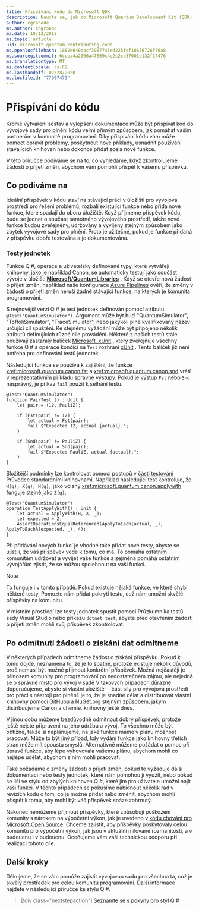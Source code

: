 ```yaml
---
title: Přispívání kódu do Microsoft QDK
description: Naučte se, jak do Microsoft Quantum Development Kit (QDK) přispívat kód Sample a Library.
author: cgranade
ms.author: chgranad
ms.date: 10/12/2018
ms.topic: article
uid: microsoft.quantum.contributing.code
ms.openlocfilehash: 1882e640dacf3987745ed225fef18636726f70a8
ms.sourcegitcommit: 6ccea4a2006a47569c4e2c2cb37001e132f17476
ms.translationtype: MT
ms.contentlocale: cs-CZ
ms.lasthandoff: 02/28/2020
ms.locfileid: "77907473"
---
```

# <a name="contributing-code"></a>Přispívání do kódu #

Kromě vytváření sestav a vylepšení dokumentace může být přispívat kód do vývojové sady pro plnění kódu velmi přímým způsobem, jak pomáhat vašim partnerům v komunitě programování.
Díky přispívání kódu vám může pomoct opravit problémy, poskytnout nové příklady, usnadnit používání stávajících knihoven nebo dokonce přidat zcela nové funkce.

V této příručce podíváme se na to, co vyhledáme, když zkontrolujeme žádosti o přijetí změn, abychom vám pomohli přispět k vašemu příspěvku.

## <a name="what-we-look-for"></a>Co podíváme na ##

Ideální příspěvek v kódu staví na stávající práci v úložišti pro vývojová prostředí pro řešení problémů, rozbalí existující funkce nebo přidá nové funkce, které spadají do oboru úložiště.
Když přijmeme příspěvek kódu, bude se jednat o součást samotného vývojového prostředí, takže nové funkce budou zveřejněny, udržovány a vyvíjeny stejným způsobem jako zbytek vývojové sady pro plnění.
Proto je užitečné, pokud je funkce přidaná v příspěvku dobře testována a je dokumentována.

### <a name="unit-tests"></a>Testy jednotek ###

Funkce Q #, operace a uživatelsky definované typy, které vytvářejí knihovny, jako je například Canon, se automaticky testují jako součást vývoje v úložišti [**Microsoft/QuantumLibraries**](https://github.com/Microsoft/QuantumLibraries/) .
Když se otevře nová žádost o přijetí změn, například naše konfigurace [Azure Pipelines](https://azure.microsoft.com/services/devops/pipelines/) ověří, že změny v žádosti o přijetí změn neruší žádné stávající funkce, na kterých je komunita programování.

S nejnovější verzí Q # je test jednotek definován pomocí atributu `@Test("QuantumSimulator")`. Argument může být buď "QuantumSimulator", "ToffoliSimulator", "TraceSimulator", nebo jakýkoli plně kvalifikovaný název určující cíl spuštění. Ke stejnému vyžádání může být připojeno několik atributů definujících různé cíle provádění. Některé z našich testů stále používají zastaralý balíček [Microsoft. xUnit](https://www.nuget.org/packages/Microsoft.Quantum.Xunit/) , který zveřejňuje všechny funkce Q # a operace končící na `Test` rozhraní [xUnit](https://xunit.github.io/) . Tento balíček již není potřeba pro definování testů jednotek. 

Následující funkce se používá k zajištění, že funkce <xref:microsoft.quantum.canon.fst> a <xref:microsoft.quantum.canon.snd> vrátí v reprezentativním příkladu správné výstupy.
Pokud je výstup `Fst` nebo `Snd` nesprávný, je příkaz `fail` použit k selhání testu.

```qsharp
@Test("QuantumSimulator")
function PairTest () : Unit {
    let pair = (12, PauliZ);

    if (Fst(pair) != 12) {
        let actual = Fst(pair);
        fail $"Expected 12, actual {actual}.";
    }

    if (Snd(pair) != PauliZ) {
        let actual = Snd(pair);
        fail $"Expected PauliZ, actual {actual}.";
    }
}
```

Složitější podmínky lze kontrolovat pomocí postupů v [části testování](xref:microsoft.quantum.libraries.diagnostics) Průvodce standardními knihovnami.
Například následující test kontroluje, že `H(q); X(q); H(q);` jako volaný <xref:microsoft.quantum.canon.applywith> funguje stejně jako `Z(q)`.

```qsharp
@Test("QuantumSimulator")
operation TestApplyWith() : Unit {
    let actual = ApplyWith(H, X, _);
    let expected = Z;
    AssertOperationsEqualReferenced(ApplyToEach(actual, _), ApplyToEachA(expected, _), 4);
}
```

Při přidávání nových funkcí je vhodné také přidat nové testy, abyste se ujistili, že váš příspěvek vede k tomu, co má.
To pomáhá ostatním komunitám udržovat a vyvíjet vaše funkce a zejména pomáhá ostatním vývojářům zjistit, že se můžou spolehnout na vaši funkci.

> [!NOTE]
> To funguje i v tomto případě.
> Pokud existuje nějaká funkce, ve které chybí některé testy, Pomozte nám přidat pokrytí testu, což nám umožní skvělé příspěvky na komunitu.

V místním prostředí lze testy jednotek spustit pomocí Průzkumníka testů sady Visual Studio nebo příkazu `dotnet test`, abyste před otevřením žádosti o přijetí změn mohli svůj příspěvek zkontrolovat.

<!-- TODO:
### Comments and Documentation ###

### Citations and References ### -->

## <a name="when-well-reject-a-pull-request"></a>Po odmítnutí žádosti o získání dat odmítneme ##

V některých případech odmítneme žádost o získání příspěvku.
Pokud k tomu dojde, neznamená to, že je to špatné, protože existuje několik důvodů, proč nemusí být možné přijmout konkrétní příspěvek.
Možná nejčastěji je přínosem komunity pro programování po nedostatečném zájmu, ale nejedná se o správné místo pro vývoj v sadě
V takových případech důrazně doporučujeme, abyste si vlastní úložiště---část síly pro vývojová prostředí pro práci s nástroji pro plnění. je to, že je snadné dělat a distribuovat vlastní knihovny pomocí GitHubu a NuGet.org stejným způsobem, jakým distribuujeme Canon a chemie. knihovny ještě dnes.

V jinou dobu můžeme bezdůvodně odmítnout dobrý příspěvek, protože ještě nejste připraveni na jeho údržbu a vývoj.
To všechno může být obtížné, takže si naplánujeme, na jaké funkce máme v plánu možnost pracovat.
Může to být jiný případ, kdy vydání funkce jako knihovny třetích stran může mít spoustu smyslů.
Alternativně můžeme požádat o pomoc při úpravě funkce, aby lépe vyhovovala vašemu plánu, abychom mohli co nejlépe udělat, abychom s ním mohli pracovat.

Také požádáme o změny žádosti o přijetí změn, pokud to vyžaduje další dokumentaci nebo testy jednotek, které nám pomohou ji využít, nebo pokud se liší ve stylu od zbylých knihoven Q #, které jim pro uživatele umožní najít vaši funkci.
V těchto případech se pokusíme nabídnout několik rad v revizích kódu o tom, co je možné přidat nebo změnit, abychom mohli přispět k tomu, aby mohl být váš příspěvek snáze zahrnutý.

Nakonec nemůžeme přijmout příspěvky, které způsobují poškození komunity s nárokem na výpočetní výkon, jak je uvedeno v [kódu chování pro Microsoft Open Source](https://opensource.microsoft.com/codeofconduct/).
Chceme zajistit, aby příspěvky poskytovaly celou komunitu pro výpočetní výkon, jak jsou v aktuální milované rozmanitosti, a v budoucnu i v budoucnu.
Oceňujeme vám vaši technickou podporu při realizaci tohoto cíle.

## <a name="next-steps"></a>Další kroky ##

Děkujeme, že se vám pomůže zajistit vývojovou sadu pro všechna ta, což je skvělý prostředek pro celou komunitu programování.
Další informace najdete v následující příručce ke stylu Q #.

> [!div class="nextstepaction"]
> [Seznamte se s pokyny pro styl Q #](xref:microsoft.quantum.contributing.style)
